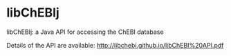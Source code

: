 # libChEBIj
libChEBIj: a Java API for accessing the ChEBI database

Details of the API are available: http://libchebi.github.io/libChEBI%20API.pdf
